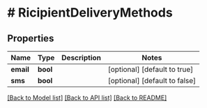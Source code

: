 # # RicipientDeliveryMethods

## Properties

Name | Type | Description | Notes
------------ | ------------- | ------------- | -------------
**email** | **bool** |  | [optional] [default to true]
**sms** | **bool** |  | [optional] [default to false]

[[Back to Model list]](../../README.md#models) [[Back to API list]](../../README.md#endpoints) [[Back to README]](../../README.md)
